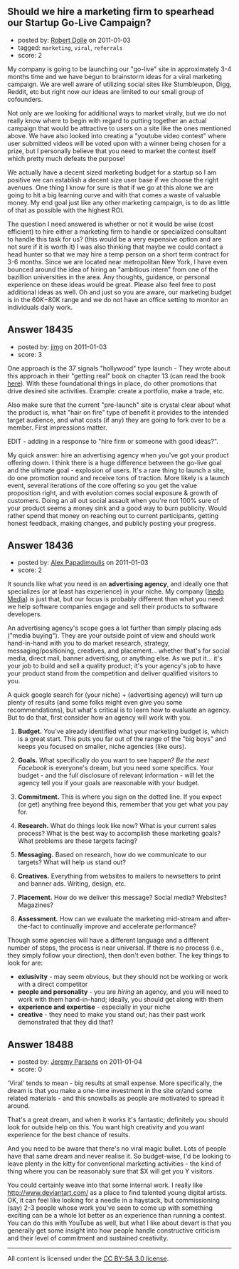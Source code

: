 ## Should we hire a marketing firm to spearhead our Startup Go-Live Campaign?

- posted by: [Robert Dolle](https://stackexchange.com/users/-1/6122-robert-dolle) on 2011-01-03
- tagged: `marketing`, `viral`, `referrals`
- score: 2

My company is going to be launching our "go-live" site in approximately 3-4 months time and we have begun to brainstorm ideas for a viral marketing campaign.  We are well aware of utilizing social sites like Stumbleupon, Digg, Reddit, etc but right now our ideas are limited to our small group of cofounders.  

Not only are we looking for additional ways to market virally, but we do not really know where to begin with regard to putting together an actual campaign that would be attractive to users on a site like the ones mentioned above.  We have also looked into creating a "youtube video contest" where user submitted videos will be voted upon with a winner being chosen for a prize, but I personally believe that you need to market the contest itself which pretty much defeats the purpose!  

We actually have a decent sized marketing budget for a startup so I am positive we can establish a decent size user base if we choose the right avenues. One thing I know for sure is that if we go at this alone we are going to hit a big learning curve and with that comes a waste of valuable money.  My end goal just like any other marketing campaign, is to do as little of that as possible with the highest ROI.

The question I need answered is whether or not it would be wise (cost efficient) to hire either a marketing firm to handle or specialized consultant to handle this task for us?  (this would be a very expensive option and are not sure if it is worth it) I was also thinking that maybe we could contact a head hunter so that we may hire a temp person on a short term contract for 3-6 months.  Since we are located near metropolitan New York, I have even bounced around the idea of hiring an "ambitious intern" from one of the bazillion universities in the area.  Any thoughts, guidance, or personal experience on these ideas would be great.  Please also feel free to post additional ideas as well.  Oh and just so you are aware, our marketing budget is in the $60K-$80K range and we do not have an office setting to monitor an individuals daily work.  


## Answer 18435

- posted by: [jimg](https://stackexchange.com/users/-1/2380-jimg) on 2011-01-03
- score: 3

<p>One approach is the 37 signals "hollywood" type launch - They wrote about this approach in their "getting real" book on chapter 13 (can read the book <a href="http://gettingreal.37signals.com/ch13_Hollywood_Launch.php" rel="nofollow">here</a>).  With these foundational things in place, do other promotions that drive desired site activities.  Example: create a portfolio, make a trade, etc.  </p>

<p>Also make sure that the current "pre-launch" site is crystal clear about what the product is, what "hair on fire" type of benefit it provides to the intended target audience, and what costs (if any) they are going to fork over to be a member. First impressions matter.</p>

<p>EDIT - adding in a response to "hire firm or someone with good ideas?".  </p>

<p>My quick answer:  hire an advertising agency when you've got your product offering down. I think there is a huge difference between the go-live goal and the ultimate goal - explosion of users.  It's a rare thing to launch a site, do one promotion round and receive tons of traction.  More likely is a launch event, several iterations of the core offering so you get the value proposition right, and with evolution comes social exposure &amp; growth of customers.  Doing an all out social assault when you're not 100% sure of your product seems a money sink and a good way to burn publicity.  Would rather spend that money on reaching out to current participants, getting honest feedback, making changes, and publicly posting your progress. </p>



## Answer 18436

- posted by: [Alex Papadimoulis](https://stackexchange.com/users/-1/123-alex-papadimoulis) on 2011-01-03
- score: 2

It sounds like what you need is an **advertising agency**, and ideally one that specializes (or at least has experience) in your niche. My company ([Inedo Media](http://inedomedia.com/)) is just that, but our focus is probably different than what you need: we help software companies engage and sell their products to software developers. 

An advertising agency's scope goes a lot further than simply placing ads ("media buying"). They are your outside point of view and should work hand-in-hand with you to do market research, strategy, messaging/positioning, creatives, and placement... whether that's for social media, direct mail, banner advertising, or anything else. As we put it... it's your job to build and sell a quality product; it's your agency's job to have your product stand from the competition and deliver qualified visitors to you.

A quick google search for (your niche) + (advertising agency) will turn up plenty of results (and some folks might even give you some recommendations), but what's critical is to learn how to evaluate an agency. But to do that, first consider how an agency will work with you.

1. **Budget.** You've already identified what your marketing budget is, which is a great start. This puts you far out of the range of the "big boys" and keeps you focused on smaller, niche agencies (like ours).

2. **Goals.** What specifically do you want to see happen? *Be the next Facebook* is everyone's dream, but you need some specifics. Your budget - and the full disclosure of relevant information - will let the agency tell you if your goals are reasonable with your budget.

3. **Commitment.** This is where you sign on the dotted line. If you expect (or get) anything free beyond this, remember that you get what you pay for.

4. **Research.** What do things look like now? What is your current sales process? What is the best way to accomplish these marketing goals? What problems are these targets facing? 

5. **Messaging.** Based on research, how do we communicate to our targets? What will help us stand out? 

6. **Creatives.** Everything from websites to mailers to newsetters to print and banner ads. Writing, design, etc.

7. **Placement.** How do we deliver this message? Social media? Websites? Magazines?

8. **Assessment.** How can we evaluate the marketing mid-stream and after-the-fact to continually improve and accelerate performance?

Though some agencies will have a different language and a different number of steps, the process is near universal. If there is no process (i.e., they simply follow your direction), then don't even bother. The key things to look for are:

* **exlusivity** - may seem obvious, but they should not be working or work with a direct competitor
* **people and personality** - you are *hiring* an agency, and you will need to work with them hand-in-hand; ideally, you should get along with them
* **experience and expertise** - especially in your niche
* **creative** - they need to make you stand out; has their past work demonstrated that they did that?


## Answer 18488

- posted by: [Jeremy Parsons](https://stackexchange.com/users/-1/4291-jeremy-parsons) on 2011-01-04
- score: 0

'Viral' tends to mean - big results at small expense. More specifically, the dream is that you make a one-time investment in the site or/and some related materials - and this snowballs as people are motivated to spread it around.

That's a great dream, and when it works it's fantastic; definitely you should look for outside help on this. You want high creativity and you want experience for the best chance of results.

And you need to be aware that there's no viral magic bullet. Lots of people have that same dream and never realise it. So budget-wise, I'd be looking to leave plenty in the kitty for conventional marketing activities - the kind of thing where you can be reasonably sure that $X will get you Y visitors.

You could certainly weave into that some internal work. I really like http://www.deviantart.com/ as a place to find talented young digital artists. OK, it can feel like looking for a needle in a haystack, but commissioning (say) 2-3 people whose work you've seen to come up with something exciting can be a whole lot better as an experience than running a contest. You can do this with YouTube as well, but what I like about devart is that you generally get some insight into how people handle constructive criticism and their level of commitment and sustained creativity.



---

All content is licensed under the [CC BY-SA 3.0 license](https://creativecommons.org/licenses/by-sa/3.0/).
